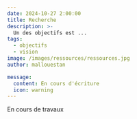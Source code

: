```yaml
---
date: 2024-10-27 2:00:00
title: Recherche
description: >-
  Un des objectifs est ...
tags:
  - objectifs
  - vision
image: /images/ressources/ressources.jpg
author: mallouestan

message:
  content: En cours d'écriture
  icon: warning
---
```


En cours de travaux